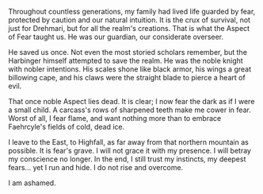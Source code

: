 Throughout countless generations, my family had lived life guarded by fear, protected by caution and our natural intuition. It is the crux of survival, not just for Drehmari, but for all the realm's creations. That is what the Aspect of Fear taught us. He was our guardian, our considerate overseer. 

He saved us once. Not even the most storied scholars remember, but the Harbinger himself attempted to save the realm. He was the noble knight with nobler intentions. His scales shone like black armor, his wings a great billowing cape, and his claws were the straight blade to pierce a heart of evil.

That once noble Aspect lies dead. It is clear; I now fear the dark as if I were a small child. A carcass's rows of sharpened teeth make me cower in fear. Worst of all, I fear flame, and want nothing more than to embrace Faehrcyle's fields of cold, dead ice.  

I leave to the East, to Highfall, as far away from that northern mountain as possible. It is fear's grave. I will not grace it with my presence. I will betray my conscience no longer. In the end, I still trust my instincts, my deepest fears... yet I run and hide. I do not rise and overcome.

I am ashamed.